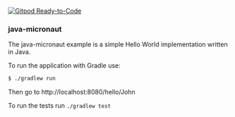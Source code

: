 [![Gitpod Ready-to-Code](https://img.shields.io/badge/Gitpod-Ready--to--Code-blue?logo=gitpod)](https://gitpod.io/#https://github.com/idmfrank/java-micronaut) 

### java-micronaut

The java-micronaut example is a simple Hello World implementation written in Java.

To run the application with Gradle use:

```bash
$ ./gradlew run
```

Then go to http://localhost:8080/hello/John

To run the tests run `./gradlew test` 